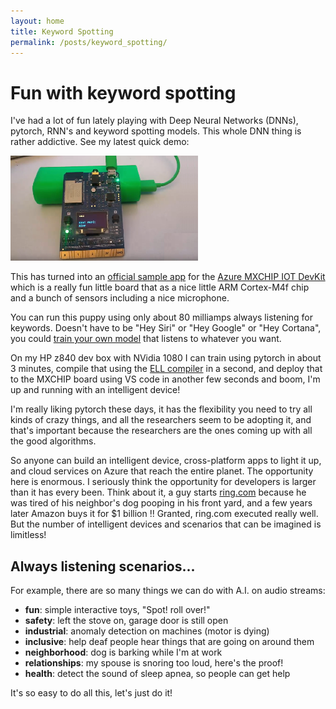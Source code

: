 ```yaml
---
layout: home
title: Keyword Spotting
permalink: /posts/keyword_spotting/
---
```


# Fun with keyword spotting

I've had a lot of fun lately playing with Deep Neural Networks (DNNs), pytorch, RNN's and keyword spotting models.
This whole DNN thing is rather addictive.  See my latest quick demo:

[![image](../../videos/KeywordSpotter.png)](http://lovettsoftware.com/videos/ELL_MXCHIP_Oct2018.mp4)

This has turned into an [official sample app](https://github.com/IoTDevEnvExamples/DevKitKeywordSpotter/) for the
[Azure MXCHIP IOT DevKit](https://microsoft.github.io/azure-iot-developer-kit/) which is a really fun little board
that as a nice little ARM Cortex-M4f chip and a bunch of sensors including a nice microphone.

You can run this puppy using only about 80 milliamps always listening for keywords.  Doesn't have to be "Hey Siri"
or "Hey Google" or "Hey Cortana",  you could [train your own model](https://microsoft.github.io/ELL/tutorials/Training-audio-keyword-spotter-with-pytorch/) that listens to whatever you want.

On my HP z840 dev box with NVidia 1080 I can train using pytorch in about 3 minutes, compile that using the [ELL compiler](https://microsoft.github.io/ELL/tutorials/) in a second, and deploy that to the MXCHIP board using VS code in another few seconds and boom, I'm up and running with an intelligent device!

I'm really liking pytorch these days, it has the flexibility you need to try all kinds of crazy things, and all the researchers seem to be adopting it,
and that's important because the researchers are the ones coming up with all the good algorithms.

So anyone can build an intelligent device,
cross-platform apps to light it up, and cloud services on Azure that reach the entire planet.  The opportunity here is enormous.  I seriously think the opportunity for developers is larger than it has every been.  Think about it, a guy starts [ring.com](https://ring.com/) because he was tired of his neighbor's dog pooping in his front yard, and a few years later Amazon buys it for $1 billion !!  Granted, ring.com executed really well.  But the number of intelligent devices and scenarios that can be imagined is limitless!

## Always listening scenarios...

For example, there are so many things we can do with A.I. on audio streams:

- **fun**: simple interactive toys, "Spot! roll over!"
- **safety**: left the stove on, garage door is still open
- **industrial**: anomaly detection on machines (motor is dying)
- **inclusive**: help deaf people hear things that are going on around them
- **neighborhood**: dog is barking while I'm at work
- **relationships**: my spouse is snoring too loud, here's the proof!
- **health**: detect the sound of sleep apnea, so people can get help

It's so easy to do all this, let's just do it!



 
